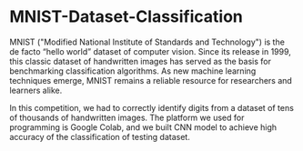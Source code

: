 # MNIST-Dataset-Classification

MNIST ("Modified National Institute of Standards and Technology") is the de facto “hello world” dataset of computer vision. Since its release in 1999, this classic dataset of handwritten images has served as the basis for benchmarking classification algorithms. As new machine learning techniques emerge, MNIST remains a reliable resource for researchers and learners alike.

In this competition, we had to correctly identify digits from a dataset of tens of thousands of handwritten images. The platform we used for programming is Google Colab, and we built CNN model to achieve high accuracy of the classification of testing dataset.
